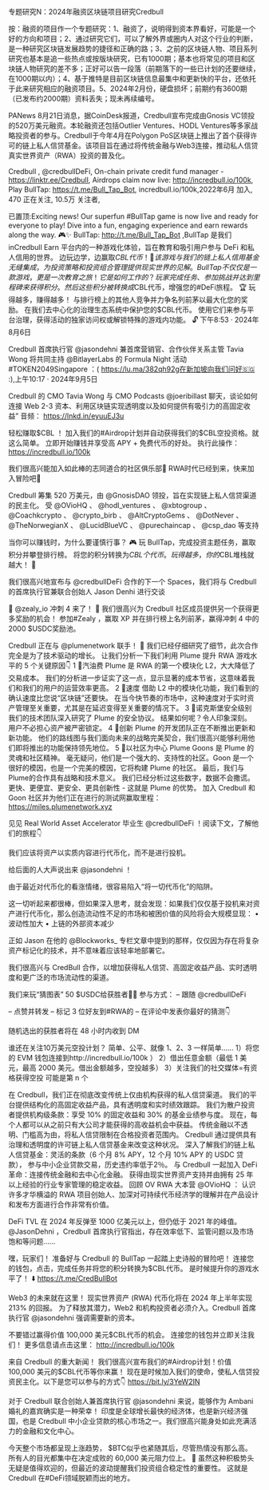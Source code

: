 专题研究N：2024年融资区块链项目研究Credbull


按：融资的项目作一个专题研究：1、融资了，说明得到资本界看好，可能是一个好的方向和项目；2、通过研究它们，可以了解外界或圈内人对这个行业的判断，是一种研究区块链发展趋势的捷径和正确的路；3、之前的区块链人物、项目系列研究也基本是追一些热点或按版块研究，已有1000期；基本也将常见的项目和区块链人物研究的差不多；正好可以告一段落（前期落下的一些已计划的还要继续，在1000期以内）；4、基于推特是目前区块链信息最集中和更新快的平台，还依托于此来研究相应的融资项目。5、2024年2月份，硬盘损坏；前期约有3600期（已发布约2000期）资料丢失；现未再续编号。

PANews 8月21日消息，据CoinDesk报道，Credbull宣布完成由Gnosis VC领投的520万美元融资。本轮融资还包括Outlier Ventures、HODL Ventures等多家战略投资者的参与。Credbull于今年4月在Polygon PoS区块链上推出了首个获得许可的链上私人信贷基金。该项目旨在通过将传统金融与Web3连接，推动私人信贷真实世界资产（RWA）投资的普及化。

Credbull
,
@credbullDeFi,
On-chain private credit fund manager -https://linktr.ee/Credbull,
Airdrops claim now live: http://incredbull.io/100k,
Play BullTap: https://t.me/Bull_Tap_Bot,
incredbull.io/100k,2022年6月 加入,
470 正在关注,
10.5万 关注者,


已置顶:Exciting news! 
Our superfun #BullTap game is now live and ready for everyone to play! 
Dive into a fun, engaging experience and earn rewards along the way. 🎮✨ 
BullTap: http://t.me/Bull_Tap_Bot
,BullTap 是我们 inCredbull Earn 平台内的一种游戏化体验，旨在教育和吸引用户参与 DeFi 和私人信用的世界。
边玩边学，边赢取$CBL代币！ 🎉
该游戏与我们的链上私人信用基金无缝集成，为投资策略和投资组合管理提供现实世界的见解。
BullTap 不仅仅是一款游戏，更是一次教育之旅！ 
它是如何工作的？
玩家完成任务、参加挑战并达到里程碑来获得积分。
然后这些积分被转换成$CBL代币，增强您的#DeFi旅程。 🏆
玩得越多，赚得越多！
与排行榜上的其他人竞争并力争名列前茅以最大化您的奖励。 
在我们去中心化的治理生态系统中保护您的$CBL代币。
使用它们来参与平台治理，获得活动的独家访问权或解锁特殊的游戏内功能。 🔓
下午8:53 · 2024年8月6日

Credbull 首席执行官
@jasondehni
兼首席营销官、合作伙伴关系主管 Tavia Wong 将共同主持
@BitlayerLabs
的 Formula Night 活动#TOKEN2049Singapore ：( https://lu.ma/382qh92g在新加坡向我们问好🇸🇬 :),上午10:17 · 2024年9月5日

Credbull 的 CMO Tavia Wong 与 CMO Podcasts 
@joeribillast
聊天，谈论如何连接 Web 2-3 资本、利用区块链实现透明度以及如何提供有吸引力的高固定收益”
音频： https://lnkd.in/eyuuEJ3u

轻松赚取$CBL ！
加入我们的#Airdrop计划并自动获得我们的$CBL空投资格。就这么简单。
立即开始赚钱并享受高 APY + 免费代币的好处。
执行此操作： https://incredbull.io/100k


我们很高兴能加入如此棒的志同道合的社区俱乐部🫶
RWA时代已经到来，快来加入冒险吧🚀

Credbull 筹集 520 万美元，由
@GnosisDAO
领投，旨在实现链上私人信贷渠道的民主化。
受
@OVioHQ
 、 
@hodl_ventures
 、 
@xbtogroup
 、 
@Coachkcrypto
 、 
@crypto_birb
 、 
@AltCryptoGems
 、 
@DotNever
 、 
@TheNorwegianX
 、 
@LucidBlueVC
 、 
@purechaincap
 、 
@csp_dao
等支持

当你可以赚钱时，为什么要谨慎行事？ 🎮
玩 BullTap，完成投资主题任务，赢取积分并攀登排行榜。
将您的积分转换为$CBL个代币。
玩得越多，你的$CBL堆栈就越大！ 🚀

我们很高兴地宣布与
@credbullDeFi
合作的下一个 Spaces，我们将与 Credbull 的首席执行官兼联合创始人 Jason Denhi 进行交谈

🐂 
@zealy_io
冲刺 4 来了！ 🎉
我们很高兴为 Credbull 社区成员提供另一个获得更多奖励的机会！
参加#Zealy ，赢取 XP 并在排行榜上名列前茅，赢得冲刺 4 中的 2000 $USDC奖励池。

Credbull 正在与
@plumenetwork
联手！ 🤝
我们已经仔细研究了细节，此次合作完全是为了技术驱动的增长。
让我们分析一下我们利用 Plume 提升 RWA 游戏水平的 5 个关键原因👇
1 ⃣汽油费
Plume 是 RWA 的第一个模块化 L2，大大降低了交易成本。
我们的分析进一步证实了这一点，显示显著的成本节省，这意味着我们和我们的用户的运营效率更高。
2 ⃣速度
借助 L2 中的模块化功能，我们看到的确认速度比您说“区块链”还要快。
在当今快节奏的市场中，这种速度对于实时资产管理至关重要，尤其是在延迟变得至关重要的情况下。
3 ⃣诺克斯堡安全级别
我们的技术团队深入研究了 Plume 的安全协议。
结果如何呢？令人印象深刻。
用户不必担心资产被严密锁定。
4 ⃣创新
Plume 的开发团队正在不断推出更新和新功能。
他们的路线图与我们面向未来的战略完美契合，我们很高兴能够利用他们即将推出的功能保持领先地位。
5 ⃣以社区为中心
Plume Goons 是 Plume 的灵魂和社区精神。
毫无疑问，他们是一个强大的、支持性的社区。Goon 是一个很好的模因，也是一个完美的模因，它将构建 Plume 的社区。
最后，我们与Plume的合作具有战略和技术意义。
我们已经分析过这些数字，数据不会撒谎。更快、更便宜、更安全、更具创新性 - 这就是 Plume 的优势。
加入 Credbull 和 Goon 社区并为他们正在进行的测试网赢取里程： https://miles.plumenetwork.xyz

见见 Real World Asset Accelerator 毕业生
@credbullDeFi
 ！阅读下文，了解他们的旅程👇

我们应该将资产以实质内容进行代币化，而不是进行投机。

给后面的人大声说出来
@jasondehni
 ！

由于最近对代币化的看涨情绪，很容易陷入“将一切代币化”的陷阱。

这一切听起来都很棒，但如果深入思考，就会发现：如果我们仅仅基于投机来对资产进行代币化，那么创造流动性不足的市场和被困价值的风险将会大规模显现：
• 波动性加大
• 上链的外部资本减少

正如 Jason 在他的
@Blockworks_
专栏文章中提到的那样，仅仅因为存在将复杂资产标记化的技术，并不意味着应该轻率地部署它。

我们很高兴与 CredBull 合作，以增加获得私人信贷、高固定收益产品、实时透明度和更广泛的市场流动性的渠道。

我们来玩“猜图表” 50 $USDC给获胜者🧑‍🌾
参与方式：
– 跟随
@credbullDeFi

– 点赞并转发
– 标记 3 位好友到#RWA的
– 在评论中发表你最好的猜测👇

随机选出的获胜者将在 48 小时内收到 DM

谁还在关注10万美元空投计划？
简单、公平、就像 1、2、3 一样简单......
1）将您的 EVM 钱包连接到http://incredbull.io/100k ）
2）借出任意金额（最低 1 美元，最高 2000 美元。借出金额越多，空投越多）
3）关注我们的社交媒体=有资格获得空投
可能是第 n 个

在 Credbull，我们正在彻底改变传统上仅由机构获得的私人信贷渠道。
我们的平台提供结构化的高固定收益产品，具有透明度和实时绩效跟踪。
我们为散户投资者提供机构级条款：享受 10% 的固定收益和 30% 的基金业绩参与度。
现在，每个人都可以从之前只有大公司才能获得的高收益机会中获益。
传统金融以不透明、门槛高为由，将私人信贷限制在合格投资者范围内。
Credbull 通过提供具有治理和透明度的许可链上私人信贷基金来改变这种状况。
深入了解我们的链上私人信贷基金：灵活的条款（6 个月 8% APY，12 个月 10% APY 的 USDC 贷款），
参与中小企业贷款交易，历史违约率低于2％。
与 Credbull 一起加入 DeFi 革命：连接传统金融和去中心化金融。
获得由现实世界资产支持并由拥有 25 年以上经验的行业专家管理的稳定收益。
回顾 OV RWA 大本营
@OVioHQ
 ：
认识许多才华横溢的 RWA 项目创始人、加深对可持续代币经济学的理解并在产品设计和发布方面进行合作非常有价值。

DeFi TVL 在 2024 年反弹至 1000 亿美元以上，但仍低于 2021 年的峰值。
@JasonDehni
 ，Credbull 首席执行官指出，存在效率低下、监管问题以及市场饱和等问题……

嘿，玩家们！
准备好与 Credbull 的 BullTap 一起踏上史诗般的冒险吧！
连接您的钱包，点击，完成任务并将您的积分转换为$CBL代币。
是时候提升你的游戏水平了！ ⬇️
https://t.me/CredBullBot


Web3 的未来就在这里！
现实世界资产 (RWA) 代币化将在 2024 年上半年实现 213% 的回报。
为了释放其潜力，Web2 和机构投资者必须介入。Credbull 首席执行官
@jasondehni
强调需要新的资本。

不要错过赢得价值 100,000 美元$CBL代币的机会。
连接您的钱包并立即关注我们！
更多信息请点击这里： http://incredbull.io/100k

来自 Credbull 的重大新闻！
我们很高兴宣布我们的#Airdrop计划！价值 100,000 美元的$CBL代币等你来赢！
现在是时候加入我们的使命，使私人信贷投资民主化。以下是您可以参与的方式👇
https://bit.ly/3YeW2IN

对于 Credbull 联合创始人兼首席执行官
@jasondehni
来说，能够作为 Ambani 婚礼的嘉宾确实是一种荣幸！
印度是全球增长最快的经济体，也是新兴经济强国，也是 Credbull 中小企业贷款的核心市场之一。我们很高兴能身处如此充满活力的金融和文化中心。

今天整个市场都呈现上涨趋势， $BTC似乎也紧随其后，尽管热情没有那么高。
所有人的目光都集中在决定成败的 60,000 美元阻力位上。 👀
虽然这种积极势头无疑是值得欢迎的，但最近的波动提醒我们投资组合稳定性的重要性。
这就是 Credbull 在#DeFi领域脱颖而出的地方。









